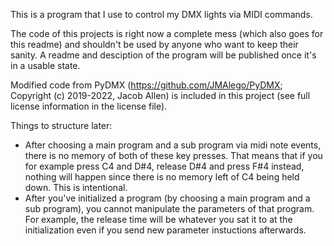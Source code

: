 This is a program that I use to control my DMX lights via MIDI commands.

The code of this projects is right now a complete mess (which also goes for this readme) and shouldn't be used by anyone who want to keep their sanity. A readme and desciption of the program will be published once it's in a usable state.

Modified code from PyDMX (https://github.com/JMAlego/PyDMX; Copyright (c) 2019-2022, Jacob Allen) is included in this project (see full license information in the license file).

Things to structure later:
- After choosing a main program and a sub program via midi note events, there is no memory of both of these key presses. That means that if you for example press C4 and D#4, release D#4 and press F#4 instead, nothing will happen since there is no memory left of C4 being held down. This is intentional.
- After you've initialized a program (by choosing a main program and a sub program), you cannot manipulate the parameters of that program. For example, the release time will be whatever you sat it to at the initialization even if you send new parameter instuctions afterwards.
